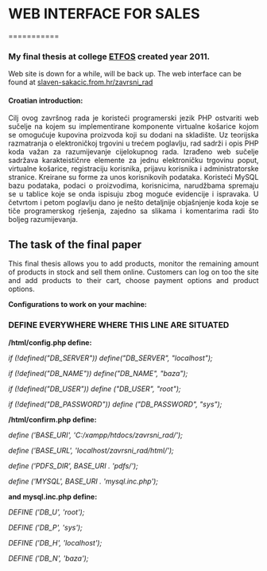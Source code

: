 # WEB INTERFACE FOR SALES
===========

### My final thesis at college <a href="http://www.etfos.unios.hr/?pocetna"> <b>ETFOS</b></a> created year 2011.
Web site is down for a while, will be back up.
The web interface can be found at <a href="http://slaven-sakacic.from.hr/zavrsni_rad/html/index.php">slaven-sakacic.from.hr/zavrsni_rad</a>

<h4>Croatian introduction:</h4>
<p align="justify">Cilj ovog završnog rada je koristeći programerski jezik PHP ostvariti web sučelje na kojem su implementirane komponente virtualne košarice kojom se omogućuje kupovina proizvoda koji su dodani na skladište. Uz teorijska razmatranja o elektroničkoj trgovini u trećem poglavlju, rad sadrži i opis PHP koda važan za razumijevanje cijelokupnog rada. Izrađeno web sučelje sadržava karakteističnre elemente za jednu elektroničku trgovinu poput, virtualne košarice, registraciju korisnika, prijavu korisnika i administratorske stranice. Kreirane su forme za unos korisnikovih podataka. Koristeći MySQL bazu podataka, podaci o proizvodima,  korisnicima, narudžbama spremaju se u tablice koje se onda ispisuju zbog moguće evidencije i ispravaka. U četvrtom i petom poglavlju dano je nešto detaljnije objašnjenje koda koje se tiče programerskog rješenja, zajedno sa slikama i komentarima radi što boljeg razumijevanja.</p>

<h2>The task of the final paper</h2>
<p align="justify">
This final thesis allows you to add products, monitor the remaining amount of products in stock and sell them online. Customers can log on too the site and add products to their cart, choose payment options and product options. </p>

<b>Configurations to work on your machine: </b>
### DEFINE EVERYWHERE WHERE THIS LINE ARE SITUATED
<b>/html/config.php define:</b>

<i>if (!defined("DB_SERVER")) define("DB_SERVER", "localhost");</i>

<i>if (!defined("DB_NAME")) define("DB_NAME", "baza");</i>

<i>if (!defined("DB_USER")) define ("DB_USER", "root");</i>

<i>if (!defined("DB_PASSWORD")) define ("DB_PASSWORD", "sys");</i>


<b>/html/confirm.php define:</b>

<i>define ('BASE_URI', 'C:/xampp/htdocs/zavrsni_rad/');</i>

<i>define ('BASE_URL', 'localhost/zavrsni_rad/html/');</i>

<i>define ('PDFS_DIR', BASE_URI . 'pdfs/'); </i>

<i>define ('MYSQL', BASE_URI . 'mysql.inc.php');</i>

<b>and mysql.inc.php define: </b>

<i>DEFINE ('DB_U', 'root');</i>

<i>DEFINE ('DB_P', 'sys');</i>

<i>DEFINE ('DB_H', 'localhost');</i>

<i>DEFINE ('DB_N', 'baza');</i>


